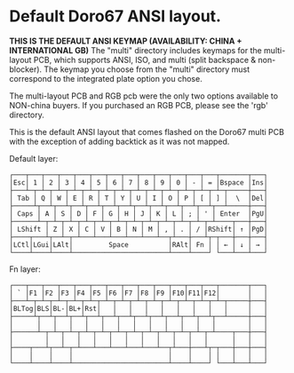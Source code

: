 # Default Doro67 ANSI layout.

**THIS IS THE DEFAULT ANSI KEYMAP (AVAILABILITY: CHINA + INTERNATIONAL GB)**
The "multi" directory includes keymaps for the multi-layout PCB, which supports ANSI, ISO, and multi (split backspace & non-blocker).
The keymap you choose from the "multi" directory must correspond to the integrated plate option you chose.

The multi-layout PCB and RGB pcb were the only two options available to NON-china buyers.
If you purchased an RGB PCB, please see the 'rgb' directory.

This is the default ANSI layout that comes flashed on the Doro67 multi PCB with
the exception of adding backtick as it was not mapped.

Default layer:

```
┌───┬───┬───┬───┬───┬───┬───┬───┬───┬───┬───┬───┬───┬───────┬───┐
│Esc│ 1 │ 2 │ 3 │ 4 │ 5 │ 6 │ 7 │ 8 │ 9 │ 0 │ - │ = │Bspace │Ins│
├───┴─┬─┴─┬─┴─┬─┴─┬─┴─┬─┴─┬─┴─┬─┴─┬─┴─┬─┴─┬─┴─┬─┴─┬─┴─┬─────┼───┤
│ Tab │ Q │ W │ E │ R │ T │ Y │ U │ I │ O │ P │ [ │ ] │  \  │Del│
├─────┴┬──┴┬──┴┬──┴┬──┴┬──┴┬──┴┬──┴┬──┴┬──┴┬──┴┬──┴┬──┴─────┼───┤
│ Caps │ A │ S │ D │ F │ G │ H │ J │ K │ L │ ; │ ' │ Enter  │PgU│
├──────┴─┬─┴─┬─┴─┬─┴─┬─┴─┬─┴─┬─┴─┬─┴─┬─┴─┬─┴─┬─┴─┬─┴────┬───┼───┤
│ LShift │ Z │ X │ C │ V │ B │ N │ M │ , │ . │ / │RShift│ ↑ │PgD│
├────┬───┴┬──┴─┬─┴───┴───┴───┴───┴───┴──┬┴───┼───┴┬─┬───┼───┼───┤
│LCtl│LGui│LAlt│         Space          │RAlt│ Fn │ │ ← │ ↓ │ → │
└────┴────┴────┴────────────────────────┴────┴────┘ └───┴───┴───┘
```

Fn layer:

```
┌───┬───┬───┬───┬───┬───┬───┬───┬───┬───┬───┬───┬───┬───────┬───┐
│ ` │F1 │F2 │F3 │F4 │F5 │F6 │F7 │F8 │F9 │F10│F11│F12│       │   │
├───┴─┬─┴─┬─┴─┬─┴─┬─┴─┬─┴─┬─┴─┬─┴─┬─┴─┬─┴─┬─┴─┬─┴─┬─┴─┬─────┼───┤
│BLTog│BLS│BL-│BL+│Rst│   │   │   │   │   │   │   │   │     │   │
├─────┴┬──┴┬──┴┬──┴┬──┴┬──┴┬──┴┬──┴┬──┴┬──┴┬──┴┬──┴┬──┴─────┼───┤
│      │   │   │   │   │   │   │   │   │   │   │   │        │   │
├──────┴─┬─┴─┬─┴─┬─┴─┬─┴─┬─┴─┬─┴─┬─┴─┬─┴─┬─┴─┬─┴─┬─┴────┬───┼───┤
│        │   │   │   │   │   │   │   │   │   │   │      │   │   │
├────┬───┴┬──┴─┬─┴───┴───┴───┴───┴───┴──┬┴───┼───┴┬─┬───┼───┼───┤
│    │    │    │                        │    │    │ │   │   │   │
└────┴────┴────┴────────────────────────┴────┴────┘ └───┴───┴───┘
```
